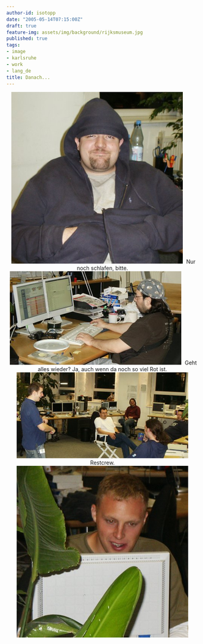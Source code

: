 ```yaml
---
author-id: isotopp
date: "2005-05-14T07:15:00Z"
draft: true
feature-img: assets/img/background/rijksmuseum.jpg
published: true
tags:
- image
- karlsruhe
- work
- lang_de
title: Danach...
---
```

<div align='center'><img width='450' height='450' border='0' hspace='5' src='/uploads/mana.jpg' alt='' />
Nur noch schlafen, bitte.</div>

<div align='center'><img width='450' height='245' border='0' hspace='5' src='/uploads/mdb.jpg' alt='' />
Geht alles wieder? Ja, auch wenn da noch so viel Rot ist.</div>

<div align='center'><img width='450' height='225' border='0' hspace='5' src='/uploads/crew.jpg' alt='' />
Restcrew.</div>

<div align='center'><img width='450' height='450' border='0' hspace='5' src='/uploads/timo.jpg' alt='' /></div>
